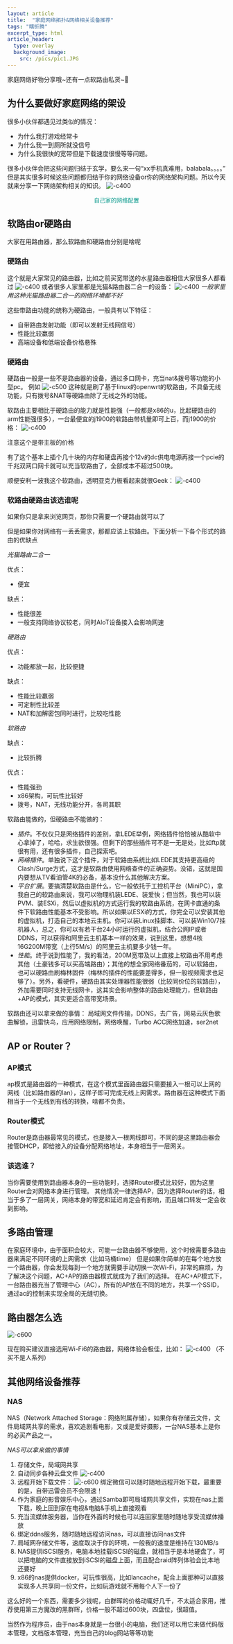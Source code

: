 ```yaml
---
layout: article
title:  "家庭网络拓扑&网络相关设备推荐"
tags: "瞎折腾"
excerpt_type: html
article_header:
  type: overlay
  background_image:
    src: /pics/pic1.JPG
---
```

家庭网络好物分享哦~还有一点软路由私货~🎉
<!--more-->
## 为什么要做好家庭网络的架设
很多小伙伴都遇见过类似的情况：
* 为什么我打游戏经常卡
* 为什么我一到厕所就没信号
* 为什么我很快的宽带但是下载速度很慢等等问题。

很多小伙伴会把这些问题归结于玄学，要么来一句“xx手机真难用，balabala。。。。”
但是其实很多时候这些问题都归结于你的网络设备or你的网络架构问题。所以今天就来分享一下网络架构相关的知识。
![-c400](media/15982403180376/15982518775659.jpg)
<center><font size=2 color=#009688>自己家的网络配置</font></center>

## 软路由or硬路由
大家在用路由器，那么软路由和硬路由分别是啥呢
### 硬路由
这个就是大家常见的路由器，比如之前买宽带送的水星路由器相信大家很多人都看过
![-c400](media/15982403180376/15982528349394.jpg)
或者很多人家里都是光猫&路由器二合一的设备：
![-c400](media/15982403180376/15982528824834.jpg)
*一般家里用这种光猫路由器二合一的网络环境都不好*

这些带路由功能的统称为硬路由，一般具有以下特征：
* 自带路由发射功能（即可以发射无线网信号）
* 性能比较羸弱
* 高端设备和低端设备价格悬殊

### 硬路由
硬路由一般是一些不是路由器的设备，通过多口网卡，充当nat&拨号等功能的小型pc。
例如
![-c500](media/15982403180376/IMG_93A9BB181634-1.jpeg)
这种就是刷了基于linux的openwrt的软路由，不具备无线功能，只有拨号&NAT等硬路由除了无线之外的功能。

软路由主要相比于硬路由的能力就是性能强（一般都是x86的u，比起硬路由的arm性能强很多），一台最便宜的j1900的软路由带机量即可上百，而j1900的价格：
![-c400](media/15982403180376/IMG_6314.jpg)

注意这个是带主板的价格

有了这个基本上插个几十块的内存和硬盘再接个12v的dc供电电源再接一个pcie的千兆双网口网卡就可以充当软路由了，全部成本不超过500块。

顺便安利一波我这个软路由，透明亚克力板看起来就很Geek：
![-c400](media/15982403180376/IMG_5914.jpg)



### 软路由硬路由该选谁呢
如果你只是拿来浏览网页，那你只需要一个硬路由就可以了

但是如果你对网络有一丢丢需求，那都应该上软路由。下面分析一下各个形式的路由的优缺点

*光猫路由二合一*

优点：
* 便宜

缺点：
* 性能很差
* 一般支持网络协议较老，同时AloT设备接入会影响网速

*硬路由*

优点：
* 功能都放一起，比较便捷

缺点：
* 性能比较羸弱
* 可定制性比较差
* NAT和加解密包同时进行，比较吃性能

*软路由*

缺点：
* 比较折腾

优点：
* 性能强劲
* x86架构，可玩性比较好
* 拨号，NAT，无线功能分开，各司其职

软路由能做的，但硬路由不能做的：
* *插件*。不仅仅只是网络插件的差别，拿LEDE举例，网络插件恰恰被从酷软中心拿掉了，哈哈，求生欲很强。但剩下的那些插件可不是一无是处，比如ftp就很有用，还有很多插件，自己探索吧。
* *网络插件*。单独说下这个插件，对于软路由系统比如LEDE其支持更高级的Clash/Surge方式，这才是软路由使用网络查件的正确姿势。没错，这就是国内要想从TV看油管4K的必备，基本没什么其他解决方案。
* *平台扩展*。要搞清楚软路由是什么，它一般依托于工控机平台（MiniPC），拿我自己的软路由来说，我可以物理机装LEDE、装爱快；但当然，我也可以装PVM、装ESXi，然后以虚拟机的方式运行我的软路由系统，在网卡直通的条件下软路由性能基本不受影响。所以如果以ESXi的方式，你完全可以安装其他的虚拟机，打造自己的本地云主机。你可以装Linux挂脚本、可以装Win10/7挂机器人，总之，你可以有若干台24小时运行的虚拟机，结合公网IP或者DDNS，可以获得和阿里云主机基本一样的效果，说到这里，想想4核16G200M带宽（上行5M/s）的阿里云主机要多少钱一年。
* *性能*。终于说到性能了，我的看法，200M宽带及以上直接上软路由不用考虑其他（土豪钱多可以买高端路由）；其他的想全家网络番茄的，可以软路由，也可以硬路由刷梅林固件（梅林的插件的性能要差得多，但一般视频需求也足够了）。另外，看硬件，硬路由其实处理器性能很弱（比较同价位的软路由），外加需要同时支持无线网卡，这其实会影响整体的路由处理能力，但软路由+AP的模式，其实更适合高带宽场景。


软路由还可以拿来做的事情：
局域网文件传输，DDNS，去广告，网易云灰色歌曲解锁，迅雷快鸟，应用网络限制，网络唤醒，Turbo ACC网络加速，ser2net

## AP or Router？
### AP模式
ap模式是路由器的一种模式，在这个模式里面路由器只需要接入一根可以上网的网线（比如路由器的lan），这样子即可完成无线上网需求。路由器在这种模式下面相当于一个无线到有线的转换，啥都不负责。
### Router模式
Router是路由器最常见的模式，也是接入一根网线即可，不同的是这里路由器会接管DHCP，即给接入的设备分配网络地址，本身相当于一层网关。

### 该选谁？
当你需要使用到路由器本身的一些功能时，选择Router模式比较好，因为这里Router会对网络本身进行管理。
其他情况一律选择AP，因为选择Router的话，相当于多了一层网关，网络本身的带宽和延迟肯定会有影响，而且端口转发一定会收到影响。

## 多路由管理
在家庭环境中，由于面积会较大，可能一台路由器不够使用，这个时候需要多路由器来满足不同环境的上网需求（比如马桶time）
但是如果你简单的在每个地方放一个路由器，你会发现每到一个地方就需要手动切换一次Wi-Fi，非常的麻烦，为了解决这个问题，AC+AP的路由器模式就成为了我们的选择。
在AC+AP模式下，一台路由器充当了管理中心（AC），所有的AP放在不同的地方，共享一个SSID，通过ac的控制来实现全局的无缝切换。

## 路由器怎么选
![-c600](media/15982403180376/15982575529396.jpg)

现在购买建议直接选用Wi-Fi6的路由器，网络体验会极佳，比如：
![-c400](media/15982403180376/15982576226238.jpg)
（不买不是人系列）

## 其他网络设备推荐
### NAS
NAS（Network Attached Storage：网络附属存储），如果你有存储云文件，文件局域网共享的需求，喜欢追剧看电影，又或是爱好摄影，一台NAS基本上是你的必买产品之一。

*NAS可以拿来做的事情*
1. 存储文件，局域网共享
2. 自动同步各种云盘文件
![-c400](media/15982403180376/15982578820871.jpg)
1. 远程开始下载文件：
![-c600](media/15982403180376/15982580320767.jpg)
绑定微信可以随时随地远程开始下载，最重要的是，自带迅雷会员不会限速！
1. 作为家庭的影音娱乐中心，通过Samba即可局域网共享文件，实现在nas上面下载，晚上回到家在电视&电脑&手机上直接观看
2. 充当流媒体服务器，当你在外面的时候也可以连回家里随时随地享受流媒体播放
3. 绑定ddns服务，随时随地远程访问nas，可以直接访问nas文件
4. 局域网存储文件等，速度取决于你的环境，一般我的速度是维持在130MB/s
5. NAS提供iSCSI服务，电脑本地挂载iSCSI的磁盘，就相当于是本地硬盘了，可以把电脑的文件直接放到iSCSI的磁盘上面，而且配合raid阵列体验会比本地还要好
6. x86的nas提供docker，可玩性很高，比如lancache，配合上面那种可以直接实现多人共享同一份文件，比如玩游戏就不用每个人下一份了

这么好的一个东西，需要多少钱呢，白群晖的价格动辄好几千，不太适合家用，推荐使用第三方魔改的黑群晖，价格一般不超过600块，四盘位，很超值。

当然作为程序员，由于nas本身就是一台很小的电脑，我们还可以用它来做代码版本管理，文档版本管理，充当自己的blog网站等等功能
